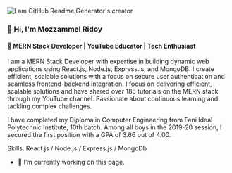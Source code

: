 ![I am GitHub Readme Generator's creator](https://res.cloudinary.com/dsh57dvqf/image/upload/v1728386791/Purple_Blue_Modern_Gaming_Youtube_Thumbnail_1_d5ojjf.png)
### 👋 Hi, I'm Mozzammel Ridoy
#### 🔹 MERN Stack Developer | YouTube Educator | Tech Enthusiast 

I am a MERN Stack Developer with expertise in building dynamic web applications using React.js, Node.js, Express.js, and MongoDB. I create efficient, scalable solutions with a focus on secure user authentication and seamless frontend-backend integration. I focus on delivering efficient, scalable solutions and have shared over 185 tutorials on the MERN stack through my YouTube channel. Passionate about continuous learning and tackling complex challenges.

I have completed my Diploma in Computer Engineering from Feni Ideal Polytechnic Institute, 10th batch. Among all boys in the 2019-20 session, I secured the first position with a GPA of 3.66 out of 4.00.

Skills: React.js / Node.js / Express.js / MongoDb

- 🔭 I’m currently working on this page. 




